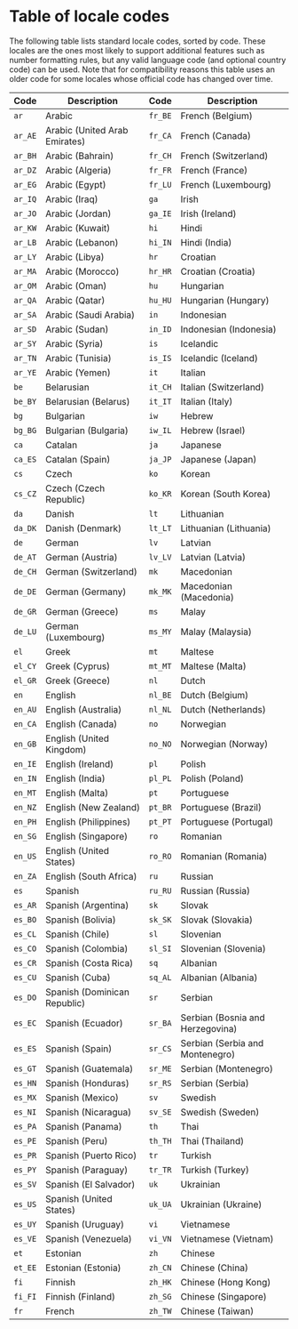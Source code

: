 # Table of locale codes

The following table lists standard locale codes, sorted by code. These locales are the ones most likely to support additional features such as number formatting rules, but any valid language code (and optional country code) can be used. Note that for compatibility reasons this table uses an older code for some locales whose official code has changed over time.

| Code    | Description                      | Code    | Description                      |
| ------- | -------------------------------- | ------- | -------------------------------- |
| `ar`    | Arabic                           | `fr_BE` | French (Belgium)                 |
| `ar_AE` | Arabic (United Arab Emirates)    | `fr_CA` | French (Canada)                  |
| `ar_BH` | Arabic (Bahrain)                 | `fr_CH` | French (Switzerland)             |
| `ar_DZ` | Arabic (Algeria)                 | `fr_FR` | French (France)                  |
| `ar_EG` | Arabic (Egypt)                   | `fr_LU` | French (Luxembourg)              |
| `ar_IQ` | Arabic (Iraq)                    | `ga`    | Irish                            |
| `ar_JO` | Arabic (Jordan)                  | `ga_IE` | Irish (Ireland)                  |
| `ar_KW` | Arabic (Kuwait)                  | `hi`    | Hindi                            |
| `ar_LB` | Arabic (Lebanon)                 | `hi_IN` | Hindi (India)                    |
| `ar_LY` | Arabic (Libya)                   | `hr`    | Croatian                         |
| `ar_MA` | Arabic (Morocco)                 | `hr_HR` | Croatian (Croatia)               |
| `ar_OM` | Arabic (Oman)                    | `hu`    | Hungarian                        |
| `ar_QA` | Arabic (Qatar)                   | `hu_HU` | Hungarian (Hungary)              |
| `ar_SA` | Arabic (Saudi Arabia)            | `in`    | Indonesian                       |
| `ar_SD` | Arabic (Sudan)                   | `in_ID` | Indonesian (Indonesia)           |
| `ar_SY` | Arabic (Syria)                   | `is`    | Icelandic                        |
| `ar_TN` | Arabic (Tunisia)                 | `is_IS` | Icelandic (Iceland)              |
| `ar_YE` | Arabic (Yemen)                   | `it`    | Italian                          |
| `be`    | Belarusian                       | `it_CH` | Italian (Switzerland)            |
| `be_BY` | Belarusian (Belarus)             | `it_IT` | Italian (Italy)                  |
| `bg`    | Bulgarian                        | `iw`    | Hebrew                           |
| `bg_BG` | Bulgarian (Bulgaria)             | `iw_IL` | Hebrew (Israel)                  |
| `ca`    | Catalan                          | `ja`    | Japanese                         |
| `ca_ES` | Catalan (Spain)                  | `ja_JP` | Japanese (Japan)                 |
| `cs`    | Czech                            | `ko`    | Korean                           |
| `cs_CZ` | Czech (Czech Republic)           | `ko_KR` | Korean (South Korea)             |
| `da`    | Danish                           | `lt`    | Lithuanian                       |
| `da_DK` | Danish (Denmark)                 | `lt_LT` | Lithuanian (Lithuania)           |
| `de`    | German                           | `lv`    | Latvian                          |
| `de_AT` | German (Austria)                 | `lv_LV` | Latvian (Latvia)                 |
| `de_CH` | German (Switzerland)             | `mk`    | Macedonian                       |
| `de_DE` | German (Germany)                 | `mk_MK` | Macedonian (Macedonia)           |
| `de_GR` | German (Greece)                  | `ms`    | Malay                            |
| `de_LU` | German (Luxembourg)              | `ms_MY` | Malay (Malaysia)                 |
| `el`    | Greek                            | `mt`    | Maltese                          |
| `el_CY` | Greek (Cyprus)                   | `mt_MT` | Maltese (Malta)                  |
| `el_GR` | Greek (Greece)                   | `nl`    | Dutch                            |
| `en`    | English                          | `nl_BE` | Dutch (Belgium)                  |
| `en_AU` | English (Australia)              | `nl_NL` | Dutch (Netherlands)              |
| `en_CA` | English (Canada)                 | `no`    | Norwegian                        |
| `en_GB` | English (United Kingdom)         | `no_NO` | Norwegian (Norway)               |
| `en_IE` | English (Ireland)                | `pl`    | Polish                           |
| `en_IN` | English (India)                  | `pl_PL` | Polish (Poland)                  |
| `en_MT` | English (Malta)                  | `pt`    | Portuguese                       |
| `en_NZ` | English (New Zealand)            | `pt_BR` | Portuguese (Brazil)              |
| `en_PH` | English (Philippines)            | `pt_PT` | Portuguese (Portugal)            |
| `en_SG` | English (Singapore)              | `ro`    | Romanian                         |
| `en_US` | English (United States)          | `ro_RO` | Romanian (Romania)               |
| `en_ZA` | English (South Africa)           | `ru`    | Russian                          |
| `es`    | Spanish                          | `ru_RU` | Russian (Russia)                 |
| `es_AR` | Spanish (Argentina)              | `sk`    | Slovak                           |
| `es_BO` | Spanish (Bolivia)                | `sk_SK` | Slovak (Slovakia)                |
| `es_CL` | Spanish (Chile)                  | `sl`    | Slovenian                        |
| `es_CO` | Spanish (Colombia)               | `sl_SI` | Slovenian (Slovenia)             |
| `es_CR` | Spanish (Costa Rica)             | `sq`    | Albanian                         |
| `es_CU` | Spanish (Cuba)                   | `sq_AL` | Albanian (Albania)               |
| `es_DO` | Spanish (Dominican Republic)     | `sr`    | Serbian                          |
| `es_EC` | Spanish (Ecuador)                | `sr_BA` | Serbian (Bosnia and Herzegovina) |
| `es_ES` | Spanish (Spain)                  | `sr_CS` | Serbian (Serbia and Montenegro)  |
| `es_GT` | Spanish (Guatemala)              | `sr_ME` | Serbian (Montenegro)             |
| `es_HN` | Spanish (Honduras)               | `sr_RS` | Serbian (Serbia)                 |
| `es_MX` | Spanish (Mexico)                 | `sv`    | Swedish                          |
| `es_NI` | Spanish (Nicaragua)              | `sv_SE` | Swedish (Sweden)                 |
| `es_PA` | Spanish (Panama)                 | `th`    | Thai                             |
| `es_PE` | Spanish (Peru)                   | `th_TH` | Thai (Thailand)                  |
| `es_PR` | Spanish (Puerto Rico)            | `tr`    | Turkish                          |
| `es_PY` | Spanish (Paraguay)               | `tr_TR` | Turkish (Turkey)                 |
| `es_SV` | Spanish (El Salvador)            | `uk`    | Ukrainian                        |
| `es_US` | Spanish (United States)          | `uk_UA` | Ukrainian (Ukraine)              |
| `es_UY` | Spanish (Uruguay)                | `vi`    | Vietnamese                       |
| `es_VE` | Spanish (Venezuela)              | `vi_VN` | Vietnamese (Vietnam)             |
| `et`    | Estonian                         | `zh`    | Chinese                          |
| `et_EE` | Estonian (Estonia)               | `zh_CN` | Chinese (China)                  |
| `fi`    | Finnish                          | `zh_HK` | Chinese (Hong Kong)              |
| `fi_FI` | Finnish (Finland)                | `zh_SG` | Chinese (Singapore)              |
| `fr`    | French                           | `zh_TW` | Chinese (Taiwan)                 |

